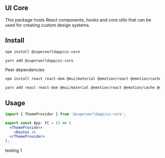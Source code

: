 ## UI Core

This package hosts React components, hooks and core utils that can be used for creating custom design systems.

## Install

```sh
npm install @superworldapp/ui-core
```

```sh
yarn add @superworldapp/ui-core
```

Peer dependencies

```sh
npm install react react-dom @mui/material @emotion/react @emotion/cache @emotion/styled tss-react
```

```sh
yarn add react react-dom @mui/material @emotion/react @emotion/cache @emotion/styled tss-react
```

## Usage

```jsx
import { ThemeProvider } from '@superworldapp/ui-core';

export const App: FC = () => (
  <ThemeProvider>
    <Routes />
  </ThemeProvider>
);

```

testing 1